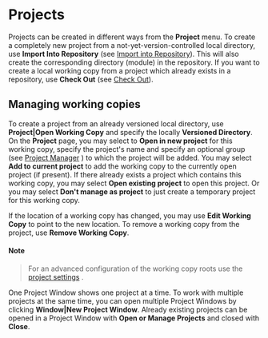# Projects

Projects can be created in different ways from the **Project** menu. To
create a completely new project from a not-yet-version-controlled local
directory, use **Import Into Repository** (see [Import into Repository](Import-into-Repository.md#ImportintoRepository-commands.create-module)).
This will also create the corresponding directory (module) in the
repository. If you want to create a local working copy from a project
which already exists in a repository, use **Check Out** (see [Check Out](Check-Out.md#CheckOut-commands.check-out)).

## Managing working copies

To create a project from an already versioned local directory, use
**Project\|Open Working Copy** and specify the locally **Versioned
Directory**. On the **Project** page, you may select to **Open in new
project** for this working copy, specify the project's name and specify
an optional group (see [Project Manager](Project-Manager.md#ProjectManager-project.manager) )
to which the project will be added. You may select **Add to current
project** to add the working copy to the currently open project (if
present). If there already exists a project which contains this working
copy, you may select **Open existing project** to open this project. Or
you may select **Don't manage as project** to just create a temporary
project for this working copy.

If the location of a working copy has changed, you may use **Edit
Working Copy** to point to the new location. To remove a working copy
from the project, use **Remove Working Copy**.


#### Note
>
>
>For an advanced configuration of the working copy roots use the [project settings](Project-Settings.md#ProjectSettings-project.settings)
>.
>
>

One Project Window shows one project at a time. To work with multiple
projects at the same time, you can open multiple Project Windows by
clicking **Window\|New Project Window**. Already existing projects can
be opened in a Project Window with **Open or Manage Projects** and
closed with **Close**.
